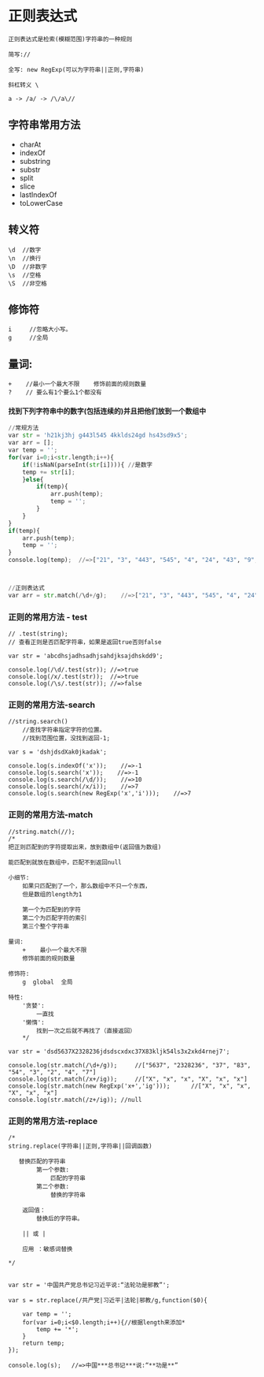 
# 正则表达式
    正则表达式是检索(模糊范围)字符串的一种规则
    
    简写://
    
    全写: new RegExp(可以为字符串||正则,字符串)  
    
    斜杠转义 \
    
    a -> /a/ -> /\/a\//


 
## 字符串常用方法       
-  charAt
- indexOf
- substring
- substr
- split
-  slice
-    lastIndexOf
-    toLowerCase


## 转义符
    \d  //数字
    \n  //换行
    \D  //非数字
    \s  //空格
    \S  //非空格

## 修饰符
    
    i     //忽略大小写。
    g     //全局
## 量词:
    +    //最小一个最大不限    修饰前面的规则数量
    ?    // 要么有1个要么1个都没有





#### 找到下列字符串中的数字(包括连续的)并且把他们放到一个数组中
``` python
//常规方法
var str = 'h21kj3hj g443l545 4kklds24gd hs43sd9x5';
var arr = [];
var temp = '';
for(var i=0;i<str.length;i++){
    if(!isNaN(parseInt(str[i]))){ //是数字
    temp += str[i];
    }else{
        if(temp){
            arr.push(temp);
            temp = '';
        }
    }
}
if(temp){
    arr.push(temp);
    temp = '';
}
console.log(temp);  //=>["21", "3", "443", "545", "4", "24", "43", "9", "5"]



//正则表达式
var arr = str.match(/\d+/g);    //=>["21", "3", "443", "545", "4", "24", "43", "9", "5"]

```


### 正则的常用方法 - test

    // .test(string);  
    // 查看正则是否匹配字符串，如果是返回true否则false
    
    var str = 'abcdhsjadhsadhjsahdjksajdhskdd9';

    console.log(/\d/.test(str)); //=>true
    console.log(/x/.test(str));  //=>true
    console.log(/\s/.test(str)); //=>false

### 正则的常用方法-search

    //string.search()
        //查找字符串指定字符的位置。 
        //找到范围位置，没找到返回-1;   
    
    var s = 'dshjdsdXak0jkadak';

    console.log(s.indexOf('x'));    //=>-1
    console.log(s.search('x'));    //=>-1
    console.log(s.search(/\d/));    //=>10
    console.log(s.search(/x/i));    //=>7
    console.log(s.search(new RegExp('x','i')));    //=>7

### 正则的常用方法-match

    //string.match(//);
    /*
    把正则匹配到的字符提取出来，放到数组中(返回值为数组)

    能匹配到就放在数组中，匹配不到返回null

    小细节:
        如果只匹配到了一个，那么数组中不只一个东西，
        但是数组的length为1
        
        第一个为匹配到的字符
        第二个为匹配字符的索引
        第三个整个字符串

    量词:
        +    最小一个最大不限
        修饰前面的规则数量

    修饰符:
        g  global  全局

    特性:
        '贪婪':
            一直找
        '懒惰':
            找到一次之后就不再找了（直接返回）
        */
        
    var str = 'dsd5637X2328236jdsdscxdxc37X83kljk54ls3x2xkd4rnej7';

    console.log(str.match(/\d+/g));     //["5637", "2328236", "37", "83", "54", "3", "2", "4", "7"]
    console.log(str.match(/x+/ig));     //["X", "x", "x", "X", "x", "x"]
    console.log(str.match(new RegExp('x+','ig')));      //["X", "x", "x", "X", "x", "x"]
    console.log(str.match(/z+/ig)); //null
    
    
### 正则的常用方法-replace
    
    /*
    string.replace(字符串||正则,字符串||回调函数)

       替换匹配的字符串
            第一个参数:
                匹配的字符串
            第二个参数:
                替换的字符串

        返回值：
            替换后的字符串。

        || 或 |

        应用 ：敏感词替换
        
    */
    
    
    var str = '中国共产党总书记习近平说:“法轮功是邪教”';

    var s = str.replace(/共产党|习近平|法轮|邪教/g,function($0){
        
        var temp = ''; 
        for(var i=0;i<$0.length;i++){//根据length来添加*
            temp += '*';
        }
        return temp;
    });

    console.log(s);   //=>中国***总书记***说:“**功是**”







